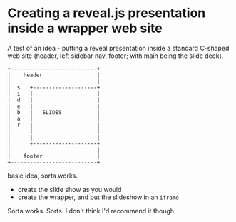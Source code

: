 # Creating a reveal.js presentation inside a wrapper web site


A test of an idea - putting a reveal presentation inside a standard
C-shaped web site (header, left sidebar nav, footer; with main being
the slide deck).


    +---------------------------+
    |    header                 |
    |                           |
    |  s   +--------------------+
    |  i   |                    |
    |  d   |                    |
    |  e   |                    |
    |  b   |   SLIDES           |
    |  a   |                    |
    |  r   |                    |
    |      |                    |
    |      |                    |
    |      +--------------------+
    |                           |
    |    footer                 |
    +---------------------------+

basic idea, sorta works.

- create the slide show as you would
- create the wrapper, and put the slideshow in an `iframe`


Sorta works. Sorts. I don't think I'd recommend it though.
